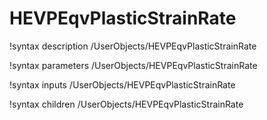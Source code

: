 <!-- MOOSE Documentation Stub: Remove this when content is added. -->

# HEVPEqvPlasticStrainRate

!syntax description /UserObjects/HEVPEqvPlasticStrainRate

!syntax parameters /UserObjects/HEVPEqvPlasticStrainRate

!syntax inputs /UserObjects/HEVPEqvPlasticStrainRate

!syntax children /UserObjects/HEVPEqvPlasticStrainRate
